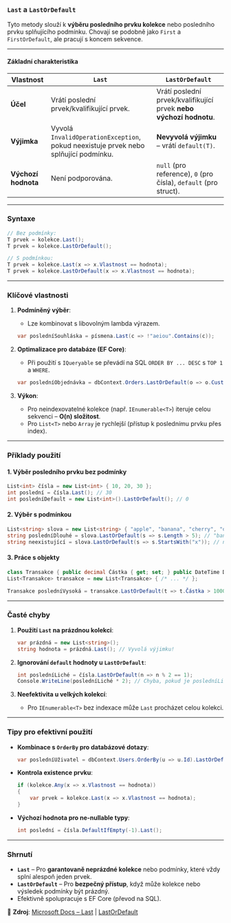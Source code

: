 ﻿
### **`Last` a `LastOrDefault`**  

Tyto metody slouží k **výběru posledního prvku kolekce** nebo posledního prvku splňujícího podmínku. Chovají se podobně jako `First` a `FirstOrDefault`, ale pracují s koncem sekvence.

---

#### **Základní charakteristika**  

| Vlastnost               | **`Last`**                             | **`LastOrDefault`**                   |
|-------------------------|----------------------------------------|----------------------------------------|
| **Účel**                | Vrátí poslední prvek/kvalifikující prvek. | Vrátí poslední prvek/kvalifikující prvek **nebo výchozí hodnotu**. |
| **Výjimka**             | Vyvolá `InvalidOperationException`, pokud neexistuje prvek nebo splňující podmínku. | **Nevyvolá výjimku** – vrátí `default(T)`. |
| **Výchozí hodnota**     | Není podporována.                      | `null` (pro reference), `0` (pro čísla), `default` (pro struct). |

---

### **Syntaxe**  

```csharp
// Bez podmínky:
T prvek = kolekce.Last();
T prvek = kolekce.LastOrDefault();

// S podmínkou:
T prvek = kolekce.Last(x => x.Vlastnost == hodnota);
T prvek = kolekce.LastOrDefault(x => x.Vlastnost == hodnota);
```

---

### **Klíčové vlastnosti**  

1. **Podmíněný výběr**:  
   - Lze kombinovat s libovolným lambda výrazem.  
   ```csharp
   var posledníSouhláska = písmena.Last(c => !"aeiou".Contains(c));
   ```

2. **Optimalizace pro databáze (EF Core)**:  
   - Při použití s `IQueryable` se převádí na SQL `ORDER BY ... DESC` s `TOP 1` a `WHERE`.  
   ```csharp
   var posledníObjednávka = dbContext.Orders.LastOrDefault(o => o.CustomerId == 100);
   ```

3. **Výkon**:  
   - Pro neindexovatelné kolekce (např. `IEnumerable<T>`) iteruje celou sekvenci – **O(n) složitost**.  
   - Pro `List<T>` nebo `Array` je rychlejší (přístup k poslednímu prvku přes index).

---

### **Příklady použití**  

#### **1. Výběr posledního prvku bez podmínky**  

```csharp
List<int> čísla = new List<int> { 10, 20, 30 };
int poslední = čísla.Last(); // 30
int posledníDefault = new List<int>().LastOrDefault(); // 0
```

#### **2. Výběr s podmínkou**  

```csharp
List<string> slova = new List<string> { "apple", "banana", "cherry", "date" };
string posledníDlouhé = slova.LastOrDefault(s => s.Length > 5); // "banana"
string neexistující = slova.LastOrDefault(s => s.StartsWith("x")); // null
```

#### **3. Práce s objekty**  

```csharp
class Transakce { public decimal Částka { get; set; } public DateTime Datum { get; set; } }
List<Transakce> transakce = new List<Transakce> { /* ... */ };

Transakce posledníVysoká = transakce.LastOrDefault(t => t.Částka > 1000);
```

---

### **Časté chyby**  

1. **Použití `Last` na prázdnou kolekci**:  
   ```csharp
   var prázdná = new List<string>();
   string hodnota = prázdná.Last(); // Vyvolá výjimku!
   ```

2. **Ignorování `default` hodnoty u `LastOrDefault`**:  
   ```csharp
   int posledníLiché = čísla.LastOrDefault(n => n % 2 == 1);
   Console.WriteLine(posledníLiché * 2); // Chyba, pokud je posledníLiché = 0 (default)!
   ```

3. **Neefektivita u velkých kolekcí**:  
   - Pro `IEnumerable<T>` bez indexace může `Last` procházet celou kolekci.  

---

### **Tipy pro efektivní použití**  

- **Kombinace s `OrderBy` pro databázové dotazy**:  
  ```csharp
  var posledníUživatel = dbContext.Users.OrderBy(u => u.Id).LastOrDefault();
  ```
- **Kontrola existence prvku**:  
  ```csharp
  if (kolekce.Any(x => x.Vlastnost == hodnota)) 
  {
      var prvek = kolekce.Last(x => x.Vlastnost == hodnota);
  }
  ```
- **Výchozí hodnota pro ne-nullable typy**:  
  ```csharp
  int poslední = čísla.DefaultIfEmpty(-1).Last();
  ```

---

### **Shrnutí**  

- **`Last`** – Pro **garantovaně neprázdné kolekce** nebo podmínky, které vždy splní alespoň jeden prvek.  
- **`LastOrDefault`** – Pro **bezpečný přístup**, když může kolekce nebo výsledek podmínky být prázdný.  
- Efektivně spolupracuje s EF Core (převod na SQL).  

📖 **Zdroj**: [Microsoft Docs – Last](https://learn.microsoft.com/cs-cz/dotnet/api/system.linq.enumerable.last) | [LastOrDefault](https://learn.microsoft.com/cs-cz/dotnet/api/system.linq.enumerable.lastordefault)
